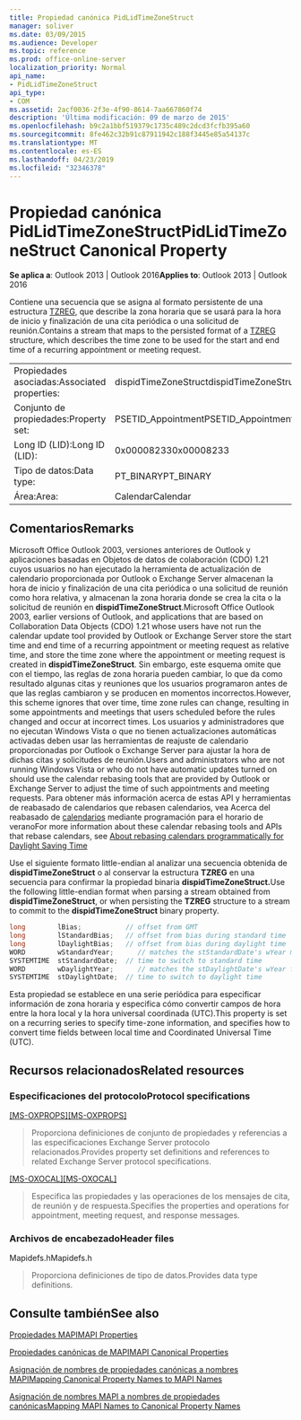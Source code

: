 ```yaml
---
title: Propiedad canónica PidLidTimeZoneStruct
manager: soliver
ms.date: 03/09/2015
ms.audience: Developer
ms.topic: reference
ms.prod: office-online-server
localization_priority: Normal
api_name:
- PidLidTimeZoneStruct
api_type:
- COM
ms.assetid: 2acf0036-2f3e-4f90-8614-7aa667860f74
description: 'Última modificación: 09 de marzo de 2015'
ms.openlocfilehash: b9c2a1bbf519379c1735c489c2dcd3fcfb395a60
ms.sourcegitcommit: 8fe462c32b91c87911942c188f3445e85a54137c
ms.translationtype: MT
ms.contentlocale: es-ES
ms.lasthandoff: 04/23/2019
ms.locfileid: "32346378"
---
```

# <a name="pidlidtimezonestruct-canonical-property"></a><span data-ttu-id="a2acb-103">Propiedad canónica PidLidTimeZoneStruct</span><span class="sxs-lookup"><span data-stu-id="a2acb-103">PidLidTimeZoneStruct Canonical Property</span></span>

  
  
<span data-ttu-id="a2acb-104">**Se aplica a**: Outlook 2013 | Outlook 2016</span><span class="sxs-lookup"><span data-stu-id="a2acb-104">**Applies to**: Outlook 2013 | Outlook 2016</span></span> 
  
<span data-ttu-id="a2acb-105">Contiene una secuencia que se asigna al formato persistente de una estructura [TZREG,](https://msdn.microsoft.com/library/bb820983%28v=office.12%29.aspx) que describe la zona horaria que se usará para la hora de inicio y finalización de una cita periódica o una solicitud de reunión.</span><span class="sxs-lookup"><span data-stu-id="a2acb-105">Contains a stream that maps to the persisted format of a [TZREG](https://msdn.microsoft.com/library/bb820983%28v=office.12%29.aspx) structure, which describes the time zone to be used for the start and end time of a recurring appointment or meeting request.</span></span> 
  
|||
|:-----|:-----|
|<span data-ttu-id="a2acb-106">Propiedades asociadas:</span><span class="sxs-lookup"><span data-stu-id="a2acb-106">Associated properties:</span></span>  <br/> |<span data-ttu-id="a2acb-107">dispidTimeZoneStruct</span><span class="sxs-lookup"><span data-stu-id="a2acb-107">dispidTimeZoneStruct</span></span>  <br/> |
|<span data-ttu-id="a2acb-108">Conjunto de propiedades:</span><span class="sxs-lookup"><span data-stu-id="a2acb-108">Property set:</span></span>  <br/> |<span data-ttu-id="a2acb-109">PSETID_Appointment</span><span class="sxs-lookup"><span data-stu-id="a2acb-109">PSETID_Appointment</span></span>  <br/> |
|<span data-ttu-id="a2acb-110">Long ID (LID):</span><span class="sxs-lookup"><span data-stu-id="a2acb-110">Long ID (LID):</span></span>  <br/> |<span data-ttu-id="a2acb-111">0x00008233</span><span class="sxs-lookup"><span data-stu-id="a2acb-111">0x00008233</span></span>  <br/> |
|<span data-ttu-id="a2acb-112">Tipo de datos:</span><span class="sxs-lookup"><span data-stu-id="a2acb-112">Data type:</span></span>  <br/> |<span data-ttu-id="a2acb-113">PT_BINARY</span><span class="sxs-lookup"><span data-stu-id="a2acb-113">PT_BINARY</span></span>  <br/> |
|<span data-ttu-id="a2acb-114">Área:</span><span class="sxs-lookup"><span data-stu-id="a2acb-114">Area:</span></span>  <br/> |<span data-ttu-id="a2acb-115">Calendar</span><span class="sxs-lookup"><span data-stu-id="a2acb-115">Calendar</span></span>  <br/> |
   
## <a name="remarks"></a><span data-ttu-id="a2acb-116">Comentarios</span><span class="sxs-lookup"><span data-stu-id="a2acb-116">Remarks</span></span>

<span data-ttu-id="a2acb-117">Microsoft Office Outlook 2003, versiones anteriores de Outlook y aplicaciones basadas en Objetos de datos de colaboración (CDO) 1.21 cuyos usuarios no han ejecutado la herramienta de actualización de calendario proporcionada por Outlook o Exchange Server almacenan la hora de inicio y finalización de una cita periódica o una solicitud de reunión como hora relativa, y almacenan la zona horaria donde se crea la cita o la solicitud de reunión en **dispidTimeZoneStruct**.</span><span class="sxs-lookup"><span data-stu-id="a2acb-117">Microsoft Office Outlook 2003, earlier versions of Outlook, and applications that are based on Collaboration Data Objects (CDO) 1.21 whose users have not run the calendar update tool provided by Outlook or Exchange Server store the start time and end time of a recurring appointment or meeting request as relative time, and store the time zone where the appointment or meeting request is created in **dispidTimeZoneStruct**.</span></span> <span data-ttu-id="a2acb-118">Sin embargo, este esquema omite que con el tiempo, las reglas de zona horaria pueden cambiar, lo que da como resultado algunas citas y reuniones que los usuarios programaron antes de que las reglas cambiaron y se producen en momentos incorrectos.</span><span class="sxs-lookup"><span data-stu-id="a2acb-118">However, this scheme ignores that over time, time zone rules can change, resulting in some appointments and meetings that users scheduled before the rules changed and occur at incorrect times.</span></span> <span data-ttu-id="a2acb-119">Los usuarios y administradores que no ejecutan Windows Vista o que no tienen actualizaciones automáticas activadas deben usar las herramientas de reajuste de calendario proporcionadas por Outlook o Exchange Server para ajustar la hora de dichas citas y solicitudes de reunión.</span><span class="sxs-lookup"><span data-stu-id="a2acb-119">Users and administrators who are not running Windows Vista or who do not have automatic updates turned on should use the calendar rebasing tools that are provided by Outlook or Exchange Server to adjust the time of such appointments and meeting requests.</span></span> <span data-ttu-id="a2acb-120">Para obtener más información acerca de estas API y herramientas de reabasado de calendarios que rebasen calendarios, vea Acerca del reabasado de [calendarios](https://msdn.microsoft.com/library/38b342d9-ab10-04b6-5490-9a45f847a60f%28Office.15%29.aspx) mediante programación para el horario de verano</span><span class="sxs-lookup"><span data-stu-id="a2acb-120">For more information about these calendar rebasing tools and APIs that rebase calendars, see [About rebasing calendars programmatically for Daylight Saving Time](https://msdn.microsoft.com/library/38b342d9-ab10-04b6-5490-9a45f847a60f%28Office.15%29.aspx)</span></span>
  
<span data-ttu-id="a2acb-121">Use el siguiente formato little-endian al analizar una secuencia obtenida de **dispidTimeZoneStruct** o al conservar la estructura **TZREG** en una secuencia para confirmar la propiedad binaria **dispidTimeZoneStruct.**</span><span class="sxs-lookup"><span data-stu-id="a2acb-121">Use the following little-endian format when parsing a stream obtained from **dispidTimeZoneStruct**, or when persisting the **TZREG** structure to a stream to commit to the **dispidTimeZoneStruct** binary property.</span></span> 
  
```cpp
long        lBias;           // offset from GMT
long        lStandardBias;   // offset from bias during standard time
long        lDaylightBias;   // offset from bias during daylight time
WORD        wStandardYear;      // matches the stStandardDate's wYear member
SYSTEMTIME  stStandardDate;  // time to switch to standard time
WORD        wDaylightYear;      // matches the stDaylightDate's wYear field
SYSTEMTIME  stDaylightDate;  // time to switch to daylight time
```

<span data-ttu-id="a2acb-122">Esta propiedad se establece en una serie periódica para especificar información de zona horaria y especifica cómo convertir campos de hora entre la hora local y la hora universal coordinada (UTC).</span><span class="sxs-lookup"><span data-stu-id="a2acb-122">This property is set on a recurring series to specify time-zone information, and specifies how to convert time fields between local time and Coordinated Universal Time (UTC).</span></span>
  
## <a name="related-resources"></a><span data-ttu-id="a2acb-123">Recursos relacionados</span><span class="sxs-lookup"><span data-stu-id="a2acb-123">Related resources</span></span>

### <a name="protocol-specifications"></a><span data-ttu-id="a2acb-124">Especificaciones del protocolo</span><span class="sxs-lookup"><span data-stu-id="a2acb-124">Protocol specifications</span></span>

<span data-ttu-id="a2acb-125">[[MS-OXPROPS]](https://msdn.microsoft.com/library/09861fde-c8e4-4028-9346-e7c214cfdba1%28Office.15%29.aspx)</span><span class="sxs-lookup"><span data-stu-id="a2acb-125">[[MS-OXPROPS]](https://msdn.microsoft.com/library/09861fde-c8e4-4028-9346-e7c214cfdba1%28Office.15%29.aspx)</span></span>
  
> <span data-ttu-id="a2acb-126">Proporciona definiciones de conjunto de propiedades y referencias a las especificaciones Exchange Server protocolo relacionados.</span><span class="sxs-lookup"><span data-stu-id="a2acb-126">Provides property set definitions and references to related Exchange Server protocol specifications.</span></span>
    
<span data-ttu-id="a2acb-127">[[MS-OXOCAL]](https://msdn.microsoft.com/library/09861fde-c8e4-4028-9346-e7c214cfdba1%28Office.15%29.aspx)</span><span class="sxs-lookup"><span data-stu-id="a2acb-127">[[MS-OXOCAL]](https://msdn.microsoft.com/library/09861fde-c8e4-4028-9346-e7c214cfdba1%28Office.15%29.aspx)</span></span>
  
> <span data-ttu-id="a2acb-128">Especifica las propiedades y las operaciones de los mensajes de cita, de reunión y de respuesta.</span><span class="sxs-lookup"><span data-stu-id="a2acb-128">Specifies the properties and operations for appointment, meeting request, and response messages.</span></span>
    
### <a name="header-files"></a><span data-ttu-id="a2acb-129">Archivos de encabezado</span><span class="sxs-lookup"><span data-stu-id="a2acb-129">Header files</span></span>

<span data-ttu-id="a2acb-130">Mapidefs.h</span><span class="sxs-lookup"><span data-stu-id="a2acb-130">Mapidefs.h</span></span>
  
> <span data-ttu-id="a2acb-131">Proporciona definiciones de tipo de datos.</span><span class="sxs-lookup"><span data-stu-id="a2acb-131">Provides data type definitions.</span></span>
    
## <a name="see-also"></a><span data-ttu-id="a2acb-132">Consulte también</span><span class="sxs-lookup"><span data-stu-id="a2acb-132">See also</span></span>



[<span data-ttu-id="a2acb-133">Propiedades MAPI</span><span class="sxs-lookup"><span data-stu-id="a2acb-133">MAPI Properties</span></span>](mapi-properties.md)
  
[<span data-ttu-id="a2acb-134">Propiedades canónicas de MAPI</span><span class="sxs-lookup"><span data-stu-id="a2acb-134">MAPI Canonical Properties</span></span>](mapi-canonical-properties.md)
  
[<span data-ttu-id="a2acb-135">Asignación de nombres de propiedades canónicas a nombres MAPI</span><span class="sxs-lookup"><span data-stu-id="a2acb-135">Mapping Canonical Property Names to MAPI Names</span></span>](mapping-canonical-property-names-to-mapi-names.md)
  
[<span data-ttu-id="a2acb-136">Asignación de nombres MAPI a nombres de propiedades canónicas</span><span class="sxs-lookup"><span data-stu-id="a2acb-136">Mapping MAPI Names to Canonical Property Names</span></span>](mapping-mapi-names-to-canonical-property-names.md)

